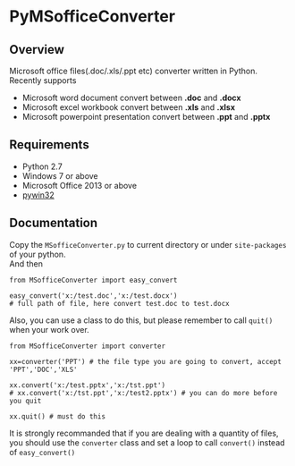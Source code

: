 # PyMSofficeConverter

## Overview
Microsoft office files(.doc/.xls/.ppt etc) converter written in Python.  
Recently supports  

*  Microsoft word document convert between **.doc** and **.docx**  
*  Microsoft excel workbook convert between **.xls** and **.xlsx**  
*  Microsoft powerpoint presentation convert between **.ppt** and **.pptx**

## Requirements  
* Python 2.7
* Windows 7 or above
* Microsoft Office 2013 or above
* [pywin32](http://sourceforge.net/projects/pywin32/)

## Documentation
Copy the `MSofficeConverter.py` to current directory or under `site-packages` of your python.  
And then  

    from MSofficeConverter import easy_convert
    
    easy_convert('x:/test.doc','x:/test.docx') 
    # full path of file, here convert test.doc to test.docx
Also, you can use a class to do this, but please remember to call `quit()` when your work over.  

    from MSofficeConverter import converter

    xx=converter('PPT') # the file type you are going to convert, accept 'PPT','DOC','XLS'
    
    xx.convert('x:/test.pptx','x:/tst.ppt')
    # xx.convert('x:/tst.ppt','x:/test2.pptx') # you can do more before you quit
    
    xx.quit() # must do this
It is strongly recommanded that if you are dealing with a quantity of files, you should use the `converter` class and set a loop to call `convert()` instead of `easy_convert()` 